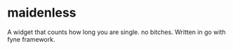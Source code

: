 # maidenless

A widget that counts how long you are single. no bitches.
Written in go with fyne framework.
